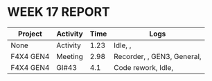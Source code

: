 # WEEK 17 REPORT
| Project   | Activity   | Time   | Logs                       |
|-----------|------------|--------|----------------------------|
| None      | Activity   | 1.23   | Idle, ,                    |
| F4X4 GEN4 | Meeting    | 2.98   | Recorder, , GEN3, General, |
| F4X4 GEN4 | GI#43      | 4.1    | Code rework, Idle,         |